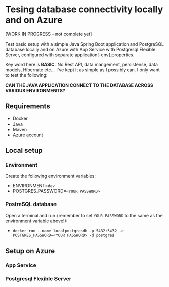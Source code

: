 # Tesing database connectivity locally and on Azure

[WORK IN PROGRESS - not complete yet]

Test basic setup with a simple Java Spring Boot application and PostgreSQL database locally and on Azure with App Service with Postgresql Flexible Server, configured with separate application[-env].properties.

Key word here is __BASIC__. No Rest API, data mangement, persistense, data models, Hibernate etc... I've kept it as simple as I possibly can. I only want to test the following:

__CAN THE JAVA APPLICATION CONNECT TO THE DATABASE ACROSS VARIOUS ENVIRONMENTS?__

## Requirements

* Docker
* Java
* Maven
* Azure account

## Local setup

### Environment

Create the following environment variables:
* ENVIRONMENT=``dev``
* POSTGRES_PASSWORD=``<YOUR PASSWORD>``

### PostreSQL database

Open a terminal and run (remember to set ``YOUR PASSWORD`` to the same as the environment variable above!):
* ``docker run --name localpostgresdb -p 5432:5432 -e POSTGRES_PASSWORD=<YOUR PASSWORD> -d postgres``

## Setup on Azure

### App Service

### Postgresql Flexible Server







